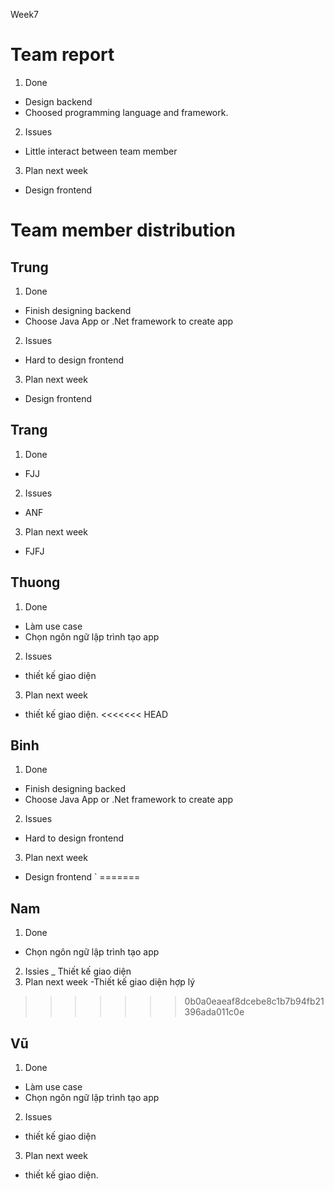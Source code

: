 
Week7

# Team report

1. Done
- Design backend
- Choosed programming language and framework.

2. Issues
- Little interact between team member

3. Plan next week
- Design frontend

 # Team member distribution

## Trung
1. Done
- Finish designing backend
- Choose Java App or .Net framework to create app
2. Issues
- Hard to design frontend
3. Plan next week
- Design frontend
 
## Trang
1. Done
- FJJ
2. Issues
- ANF
3. Plan next week
- FJFJ

## Thuong
1. Done
- Làm use case
- Chọn ngôn ngữ lập trình tạo app
2. Issues
- thiết kế giao diện
3. Plan next week
- thiết kế giao diện.
<<<<<<< HEAD
## Binh
1. Done
- Finish designing backed
- Choose Java App or .Net framework to create app
2. Issues
- Hard to design frontend
3. Plan next week
- Design frontend
`
=======
## Nam
1. Done 
- Chọn ngôn ngữ lập trình tạo app
2. Issies
_ Thiết kế giao diện
3. Plan next week
-Thiết kế giao diện hợp lý
>>>>>>> 0b0a0eaeaf8dcebe8c1b7b94fb21396ada011c0e

## Vũ
1. Done
- Làm use case
- Chọn ngôn ngữ lập trình tạo app
2. Issues
- thiết kế giao diện
3. Plan next week
- thiết kế giao diện.

